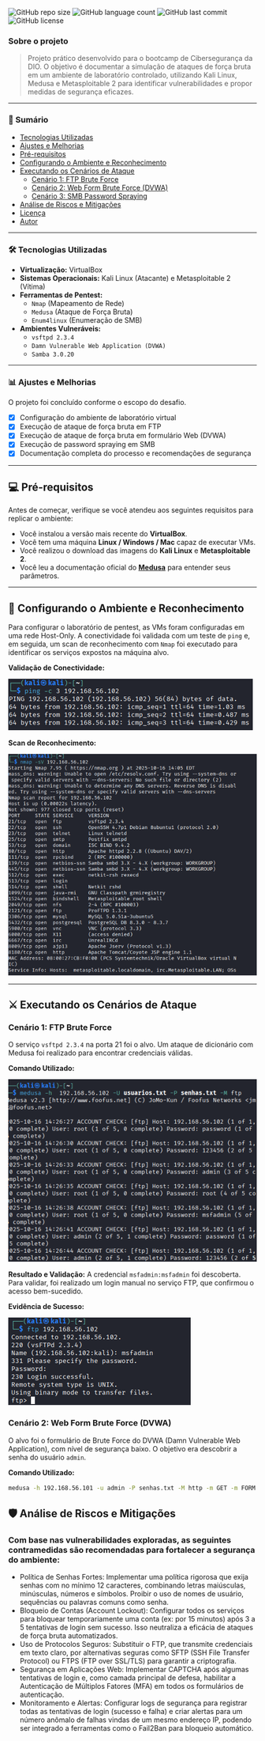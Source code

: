 ![GitHub repo size](https://img.shields.io/github/repo-size/Zev07/Simulando-Ataques-de-For-a-Bruta-com-Kali-e-Medusa?style=for-the-badge)
![GitHub language count](https://img.shields.io/github/languages/count/Zev07/Simulando-Ataques-de-For-a-Bruta-com-Kali-e-Medusa?style=for-the-badge)
![GitHub last commit](https://img.shields.io/github/last-commit/Zev07/Simulando-Ataques-de-For-a-Bruta-com-Kali-e-Medusa?style=for-the-badge)
![GitHub license](https://img.shields.io/github/license/Zev07/Simulando-Ataques-de-For-a-Bruta-com-Kali-e-Medusa?style=for-the-badge)

### Sobre o projeto
> Projeto prático desenvolvido para o bootcamp de Cibersegurança da DIO. O objetivo é documentar a simulação de ataques de força bruta em um ambiente de laboratório controlado, utilizando Kali Linux, Medusa e Metasploitable 2 para identificar vulnerabilidades e propor medidas de segurança eficazes.

---

### 📖 Sumário
* [Tecnologias Utilizadas](#-tecnologias-utilizadas)
* [Ajustes e Melhorias](#-ajustes-e-melhorias)
* [Pré-requisitos](#-pré-requisitos)
* [Configurando o Ambiente e Reconhecimento](#-configurando-o-ambiente-e-reconhecimento)
* [Executando os Cenários de Ataque](#-executando-os-cenários-de-ataque)
  * [Cenário 1: FTP Brute Force](#cenário-1-ftp-brute-force)
  * [Cenário 2: Web Form Brute Force (DVWA)](#cenário-2-web-form-brute-force-dvwa)
  * [Cenário 3: SMB Password Spraying](#cenário-3-smb-password-spraying)
* [Análise de Riscos e Mitigações](#-análise-de-riscos-e-mitigações)
* [Licença](#-licença)
* [Autor](#-autor)

---

### 🛠️ Tecnologias Utilizadas
- **Virtualização:** VirtualBox
- **Sistemas Operacionais:** Kali Linux (Atacante) e Metasploitable 2 (Vítima)
- **Ferramentas de Pentest:**
  - `Nmap` (Mapeamento de Rede)
  - `Medusa` (Ataque de Força Bruta)
  - `Enum4linux` (Enumeração de SMB)
- **Ambientes Vulneráveis:**
  - `vsftpd 2.3.4`
  - `Damn Vulnerable Web Application (DVWA)`
  - `Samba 3.0.20`

---

### 📊 Ajustes e Melhorias
O projeto foi concluído conforme o escopo do desafio.

- [x] Configuração do ambiente de laboratório virtual
- [x] Execução de ataque de força bruta em FTP
- [x] Execução de ataque de força bruta em formulário Web (DVWA)
- [x] Execução de password spraying em SMB
- [x] Documentação completa do processo e recomendações de segurança

---

## 💻 Pré-requisitos

Antes de começar, verifique se você atendeu aos seguintes requisitos para replicar o ambiente:

- Você instalou a versão mais recente do **VirtualBox**.
- Você tem uma máquina **Linux / Windows / Mac** capaz de executar VMs.
- Você realizou o download das imagens do **Kali Linux** e **Metasploitable 2**.
- Você leu a documentação oficial do **[Medusa](http://foofus.net/goons/jmk/medusa/medusa.html)** para entender seus parâmetros.

---

## 🚀 Configurando o Ambiente e Reconhecimento
Para configurar o laboratório de pentest, as VMs foram configuradas em uma rede Host-Only. A conectividade foi validada com um teste de `ping` e, em seguida, um scan de reconhecimento com `Nmap` foi executado para identificar os serviços expostos na máquina alvo.

**Validação de Conectividade:**

![Teste de Ping para validar a conectividade](screenshots/01-teste-ping.png)

**Scan de Reconhecimento:**

![Scan de reconhecimento com Nmap](screenshots/02-scan-nmap.png)

---

## ⚔️ Executando os Cenários de Ataque

### Cenário 1: FTP Brute Force
O serviço `vsftpd 2.3.4` na porta 21 foi o alvo. Um ataque de dicionário com Medusa foi realizado para encontrar credenciais válidas.

**Comando Utilizado:**

![Comando do ataque Medusa em FTP](screenshots/03-comando-medusa-ftp.png)

**Resultado e Validação:**
A credencial `msfadmin:msfadmin` foi descoberta. Para validar, foi realizado um login manual no serviço FTP, que confirmou o acesso bem-sucedido.

**Evidência de Sucesso:**

![Login bem-sucedido no FTP](screenshots/04-validacao-fpt-login.png)

### Cenário 2: Web Form Brute Force (DVWA)
O alvo foi o formulário de Brute Force do DVWA (Damn Vulnerable Web Application), com nível de segurança baixo. O objetivo era descobrir a senha do usuário `admin`.

**Comando Utilizado:**

```bash
medusa -h 192.168.56.101 -u admin -P senhas.txt -M http -m GET -m FORM:"/dvwa/vulnerabilities/brute/?username=^USER^&password=^PASS^&Login=Login" -m DENY-SIGNAL:"incorrect
```

## 🛡️ Análise de Riscos e Mitigações

### Com base nas vulnerabilidades exploradas, as seguintes contramedidas são recomendadas para fortalecer a segurança do ambiente:

- Política de Senhas Fortes: Implementar uma política rigorosa que exija senhas com no mínimo 12 caracteres, combinando letras maiúsculas, minúsculas, números e símbolos. Proibir o uso de nomes de usuário, sequências ou palavras comuns como senha.
- Bloqueio de Contas (Account Lockout): Configurar todos os serviços para bloquear temporariamente uma conta (ex: por 15 minutos) após 3 a 5 tentativas de login sem sucesso. Isso neutraliza a eficácia de ataques de força bruta automatizados.
- Uso de Protocolos Seguros: Substituir o FTP, que transmite credenciais em texto claro, por alternativas seguras como SFTP (SSH File Transfer Protocol) ou FTPS (FTP over SSL/TLS) para garantir a criptografia.
- Segurança em Aplicações Web: Implementar CAPTCHA após algumas tentativas de login e, como camada principal de defesa, habilitar a Autenticação de Múltiplos Fatores (MFA) em todos os formulários de autenticação.
- Monitoramento e Alertas: Configurar logs de segurança para registrar todas as tentativas de login (sucesso e falha) e criar alertas para um número anômalo de falhas vindas de um mesmo endereço IP, podendo ser integrado a ferramentas como o Fail2Ban para bloqueio automático.


